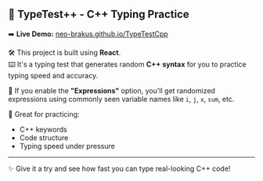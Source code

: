 ## 🚀 TypeTest++ - C++ Typing Practice

➡️ **Live Demo:** [neo-brakus.github.io/TypeTestCpp](https://neo-brakus.github.io/TypeTestCpp/)

🛠️ This project is built using **React**.  
⌨️ It's a typing test that generates random **C++ syntax** for you to practice typing speed and accuracy.  

🧠 If you enable the **"Expressions"** option, you'll get randomized expressions using commonly seen variable names like `i`, `j`, `x`, `sum`, etc.

🧪 Great for practicing:
- C++ keywords
- Code structure
- Typing speed under pressure

---

✨ Give it a try and see how fast you can type real-looking C++ code!
